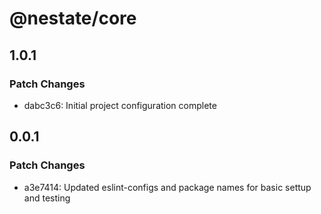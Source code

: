 # @nestate/core

## 1.0.1

### Patch Changes

- dabc3c6: Initial project configuration complete

## 0.0.1

### Patch Changes

- a3e7414: Updated eslint-configs and package names for basic settup and testing
